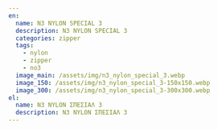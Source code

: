 ```yaml
---
en:
  name: N3 NYLON SPECIAL 3
  description: N3 NYLON SPECIAL 3
  categories: zipper
  tags:
    - nylon
    - zipper
    - no3
  image_main: /assets/img/n3_nylon_special_3.webp
  image_150: /assets/img/n3_nylon_special_3-150x150.webp
  image_300: /assets/img/n3_nylon_special_3-300x300.webp
el:
  name: N3 NYLON ΣΠΕΣΙΑΛ 3
  description: N3 NYLON ΣΠΕΣΙΑΛ 3
---
```

